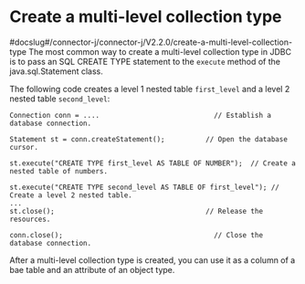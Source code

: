 Create a multi-level collection type 
=========================================================
#docslug#/connector-j/connector-j/V2.2.0/create-a-multi-level-collection-type
The most common way to create a multi-level collection type in JDBC is to pass an SQL CREATE TYPE statement to the `execute` method of the java.sql.Statement class. 

The following code creates a level 1 nested table `first_level` and a level 2 nested table `second_level`:

```unknow
Connection conn = ....                            // Establish a database connection.

Statement st = conn.createStatement();          // Open the database cursor.

st.execute("CREATE TYPE first_level AS TABLE OF NUMBER");  // Create a nested table of numbers.

st.execute("CREATE TYPE second_level AS TABLE OF first_level"); // Create a level 2 nested table.
...        
st.close();                                     // Release the resources.

conn.close();                                     // Close the database connection.
```



After a multi-level collection type is created, you can use it as a column of a bae table and an attribute of an object type.
